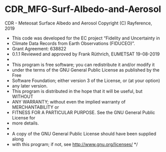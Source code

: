 # CDR_MFG-Surf-Albedo-and-Aerosol
CDR - Meteosat Surface Albedo and Aerosol
 Copyright (C) Rayference, 2019
 * This code was developed for the EC project “Fidelity and Uncertainty in   
 *  Climate Data Records from Earth Observations (FIDUCEO)”. 
 * Grant Agreement: 638822
 *  0.1.1 Reviewed and approved by Frank Rüthrich, EUMETSAT 19-08-2019
 *
 * This program is free software; you can redistribute it and/or modify it
 * under the terms of the GNU General Public License as published by the Free
 * Software Foundation; either version 3 of the License, or (at your option)
 * any later version.
 * This program is distributed in the hope that it will be useful, but WITHOUT
 * ANY WARRANTY; without even the implied warranty of MERCHANTABILITY or
 * FITNESS FOR A PARTICULAR PURPOSE. See the GNU General Public License for
 * more details.
 * 
 * A copy of the GNU General Public License should have been supplied along
 * with this program; if not, see http://www.gnu.org/licenses/
*/
